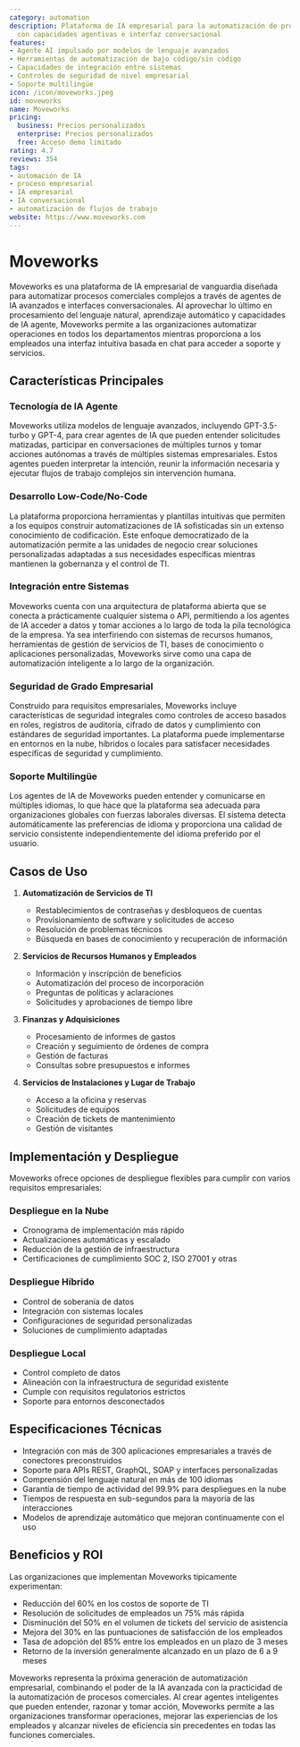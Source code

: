 ```yaml
---
category: automation
description: Plataforma de IA empresarial para la automatización de procesos de negocio
  con capacidades agentivas e interfaz conversacional
features:
- Agente AI impulsado por modelos de lenguaje avanzados
- Herramientas de automatización de bajo código/sin código
- Capacidades de integración entre sistemas
- Controles de seguridad de nivel empresarial
- Soporte multilingüe
icon: /icon/moveworks.jpeg
id: moveworks
name: Moveworks
pricing:
  business: Precios personalizados
  enterprise: Precios personalizados
  free: Acceso demo limitado
rating: 4.7
reviews: 354
tags:
- automación de IA
- proceso empresarial
- IA empresarial
- IA conversacional
- automatización de flujos de trabajo
website: https://www.moveworks.com
---
```

# Moveworks

Moveworks es una plataforma de IA empresarial de vanguardia diseñada para automatizar procesos comerciales complejos a través de agentes de IA avanzados e interfaces conversacionales. Al aprovechar lo último en procesamiento del lenguaje natural, aprendizaje automático y capacidades de IA agente, Moveworks permite a las organizaciones automatizar operaciones en todos los departamentos mientras proporciona a los empleados una interfaz intuitiva basada en chat para acceder a soporte y servicios.

## Características Principales

### Tecnología de IA Agente
Moveworks utiliza modelos de lenguaje avanzados, incluyendo GPT-3.5-turbo y GPT-4, para crear agentes de IA que pueden entender solicitudes matizadas, participar en conversaciones de múltiples turnos y tomar acciones autónomas a través de múltiples sistemas empresariales. Estos agentes pueden interpretar la intención, reunir la información necesaria y ejecutar flujos de trabajo complejos sin intervención humana.

### Desarrollo Low-Code/No-Code
La plataforma proporciona herramientas y plantillas intuitivas que permiten a los equipos construir automatizaciones de IA sofisticadas sin un extenso conocimiento de codificación. Este enfoque democratizado de la automatización permite a las unidades de negocio crear soluciones personalizadas adaptadas a sus necesidades específicas mientras mantienen la gobernanza y el control de TI.

### Integración entre Sistemas
Moveworks cuenta con una arquitectura de plataforma abierta que se conecta a prácticamente cualquier sistema o API, permitiendo a los agentes de IA acceder a datos y tomar acciones a lo largo de toda la pila tecnológica de la empresa. Ya sea interfiriendo con sistemas de recursos humanos, herramientas de gestión de servicios de TI, bases de conocimiento o aplicaciones personalizadas, Moveworks sirve como una capa de automatización inteligente a lo largo de la organización.

### Seguridad de Grado Empresarial
Construido para requisitos empresariales, Moveworks incluye características de seguridad integrales como controles de acceso basados en roles, registros de auditoría, cifrado de datos y cumplimiento con estándares de seguridad importantes. La plataforma puede implementarse en entornos en la nube, híbridos o locales para satisfacer necesidades específicas de seguridad y cumplimiento.

### Soporte Multilingüe
Los agentes de IA de Moveworks pueden entender y comunicarse en múltiples idiomas, lo que hace que la plataforma sea adecuada para organizaciones globales con fuerzas laborales diversas. El sistema detecta automáticamente las preferencias de idioma y proporciona una calidad de servicio consistente independientemente del idioma preferido por el usuario.

## Casos de Uso

1. **Automatización de Servicios de TI**
   - Restablecimientos de contraseñas y desbloqueos de cuentas
   - Provisionamiento de software y solicitudes de acceso
   - Resolución de problemas técnicos
   - Búsqueda en bases de conocimiento y recuperación de información

2. **Servicios de Recursos Humanos y Empleados**
   - Información y inscripción de beneficios
   - Automatización del proceso de incorporación
   - Preguntas de políticas y aclaraciones
   - Solicitudes y aprobaciones de tiempo libre

3. **Finanzas y Adquisiciones**
   - Procesamiento de informes de gastos
   - Creación y seguimiento de órdenes de compra
   - Gestión de facturas
   - Consultas sobre presupuestos e informes

4. **Servicios de Instalaciones y Lugar de Trabajo**
   - Acceso a la oficina y reservas
   - Solicitudes de equipos
   - Creación de tickets de mantenimiento
   - Gestión de visitantes

## Implementación y Despliegue

Moveworks ofrece opciones de despliegue flexibles para cumplir con varios requisitos empresariales:

### Despliegue en la Nube
- Cronograma de implementación más rápido
- Actualizaciones automáticas y escalado
- Reducción de la gestión de infraestructura
- Certificaciones de cumplimiento SOC 2, ISO 27001 y otras

### Despliegue Híbrido
- Control de soberanía de datos
- Integración con sistemas locales
- Configuraciones de seguridad personalizadas
- Soluciones de cumplimiento adaptadas

### Despliegue Local
- Control completo de datos
- Alineación con la infraestructura de seguridad existente
- Cumple con requisitos regulatorios estrictos
- Soporte para entornos desconectados

## Especificaciones Técnicas

- Integración con más de 300 aplicaciones empresariales a través de conectores preconstruidos
- Soporte para APIs REST, GraphQL, SOAP y interfaces personalizadas
- Comprensión del lenguaje natural en más de 100 idiomas
- Garantía de tiempo de actividad del 99.9% para despliegues en la nube
- Tiempos de respuesta en sub-segundos para la mayoría de las interacciones
- Modelos de aprendizaje automático que mejoran continuamente con el uso

## Beneficios y ROI

Las organizaciones que implementan Moveworks típicamente experimentan:

- Reducción del 60% en los costos de soporte de TI
- Resolución de solicitudes de empleados un 75% más rápida
- Disminución del 50% en el volumen de tickets del servicio de asistencia
- Mejora del 30% en las puntuaciones de satisfacción de los empleados
- Tasa de adopción del 85% entre los empleados en un plazo de 3 meses
- Retorno de la inversión generalmente alcanzado en un plazo de 6 a 9 meses

Moveworks representa la próxima generación de automatización empresarial, combinando el poder de la IA avanzada con la practicidad de la automatización de procesos comerciales. Al crear agentes inteligentes que pueden entender, razonar y tomar acción, Moveworks permite a las organizaciones transformar operaciones, mejorar las experiencias de los empleados y alcanzar niveles de eficiencia sin precedentes en todas las funciones comerciales.